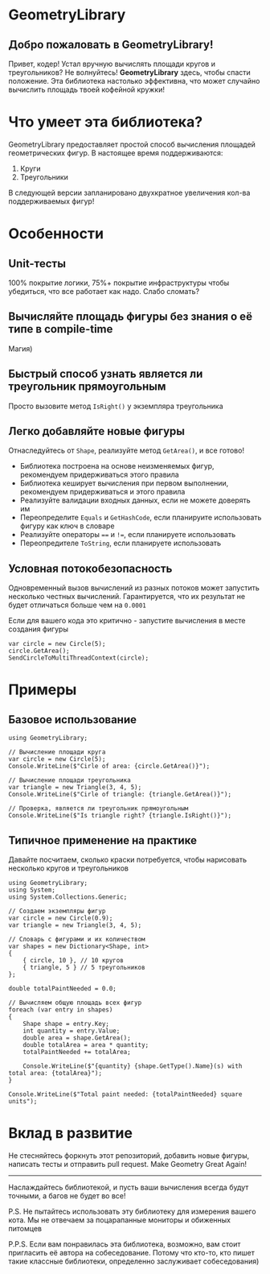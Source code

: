 ﻿# GeometryLibrary
## Добро пожаловать в GeometryLibrary!
Привет, кодер! Устал вручную вычислять площади кругов и треугольников? Не волнуйтесь! **GeometryLibrary** здесь, чтобы спасти положение. Эта библиотека настолько эффективна, что может случайно вычислить площадь твоей кофейной кружки!

# Что умеет эта библиотека?
GeometryLibrary предоставляет простой способ вычисления площадей геометрических фигур. В настоящее время поддерживаются:

1. Круги
2. Треугольники

В следующей версии запланировано двухкратное увеличения кол-ва поддерживаемых фигур!

# Особенности
## Unit-тесты
100% покрытие логики, 75%+ покрытие инфраструктуры чтобы убедиться, что все работает как надо. Слабо сломать?
## Вычисляйте площадь фигуры без знания о её типе в compile-time
Магия)
## Быстрый способ узнать является ли треугольник прямоугольным
Просто вызовите метод `IsRight()` у экземпляра треугольника
## Легко добавляйте новые фигуры
Отнаследуйтесь от `Shape`, реализуйте метод `GetArea()`, и все готово!
- Библиотека построена на основе неизменяемых фигур, рекомендуем придерживаться этого правила
- Библиотека кеширует вычисления при первом выполнении, рекомендуем придерживаться и этого правила
- Реализуйте валидации входных данных, если не можете доверять им
- Переопределите `Equals` и `GetHashCode`, если планируите использовать фигуру как ключ в словаре
- Реализуйте операторы `==` и `!=`, если планируете использовать
- Переопредителе `ToString`, если планируете использовать
## Условная потокобезопасность
Одновременный вызов вычислений из разных потоков может запустить несколько честных вычислений. Гарантируется, что их результат не будет отличаться больше чем на `0.0001`

Если для вашего кода это критично - запустите вычисления в месте создания фигуры
```
var circle = new Circle(5);
circle.GetArea();
SendCircleToMultiThreadContext(circle);
```

# Примеры
## Базовое использование
```
using GeometryLibrary;

// Вычисление площади круга
var circle = new Circle(5);
Console.WriteLine($"Cirle of area: {circle.GetArea()}");

// Вычисление площади треугольника
var triangle = new Triangle(3, 4, 5);
Console.WriteLine($"Cirle of triangle: {triangle.GetArea()}");

// Проверка, является ли треугольник прямоугольным
Console.WriteLine($"Is triangle right? {triangle.IsRight()}");
```

## Типичное применение на практике
Давайте посчитаем, сколько краски потребуется, чтобы нарисовать несколько кругов и треугольников

```
using GeometryLibrary;
using System;
using System.Collections.Generic;

// Создаем экземпляры фигур
var circle = new Circle(0.9);
var triangle = new Triangle(3, 4, 5);

// Словарь с фигурами и их количеством
var shapes = new Dictionary<Shape, int>
{
    { circle, 10 }, // 10 кругов
    { triangle, 5 } // 5 треугольников
};

double totalPaintNeeded = 0.0;

// Вычисляем общую площадь всех фигур
foreach (var entry in shapes)
{
    Shape shape = entry.Key;
    int quantity = entry.Value;
    double area = shape.GetArea();
    double totalArea = area * quantity;
    totalPaintNeeded += totalArea;

    Console.WriteLine($"{quantity} {shape.GetType().Name}(s) with total area: {totalArea}");
}

Console.WriteLine($"Total paint needed: {totalPaintNeeded} square units");
```
# Вклад в развитие

Не стесняйтесь форкнуть этот репозиторий, добавить новые фигуры, написать тесты и отправить pull request. 
Make Geometry Great Again! 

---
Наслаждайтесь библиотекой, и пусть ваши вычисления всегда будут точными, а багов не будет во все!

P.S. Не пытайтесь использовать эту библиотеку для измерения вашего кота. Мы не отвечаем за поцарапанные мониторы и обиженных питомцев

P.P.S. Если вам понравилась эта библиотека, возможно, вам стоит пригласить её автора на собеседование. Потому что кто-то, кто пишет такие классные библиотеки, определенно заслуживает собеседования)

